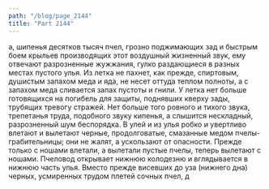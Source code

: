 ```yaml
---
path: "/blog/page_2144"
title: "Part 2144"
---
```


а, шипенья десятков тысяч пчел, грозно поджимающих зад и быстрым боем крыльев производящих этот воздушный жизненный звук, ему отвечают разрозненные жужжания, гулко раздающиеся в разных местах пустого улья. Из летка не пахнет, как прежде, спиртовым, душистым запахом меда и яда, не несет оттуда теплом полноты, а с запахом меда сливается запах пустоты и гнили. У летка нет больше готовящихся на погибель для защиты, поднявших кверху зады, трубящих тревогу стражей. Нет больше того ровного и тихого звука, трепетанья труда, подобного звуку кипенья, а слышится нескладный, разрозненный шум беспорядка. В улей и из улья робко и увертливо влетают и вылетают черные, продолговатые, смазанные медом пчелы-грабительницы; они не жалят, а ускользают от опасности. Прежде только с ношами влетали, а вылетали пустые пчелы, теперь вылетают с ношами. Пчеловод открывает нижнюю колодезню и вглядывается в нижнюю часть улья. Вместо прежде висевших до уза (нижнего дна) черных, усмиренных трудом плетей сочных пчел, д
